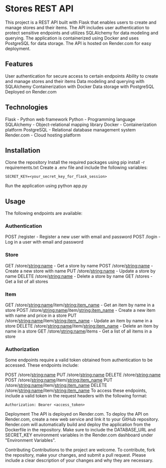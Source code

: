 # Stores REST API
This project is a REST API built with Flask that enables users to create and manage stores and their items. The API includes user authentication to protect sensitive endpoints and utilizes SQLAlchemy for data modeling and querying. The application is containerized using Docker and uses PostgreSQL for data storage. The API is hosted on Render.com for easy deployment.

## Features
User authentication for secure access to certain endpoints
Ability to create and manage stores and their items
Data modeling and querying with SQLAlchemy
Containerization with Docker
Data storage with PostgreSQL
Deployed on Render.com

## Technologies
Flask - Python web framework
Python - Programming language
SQLAlchemy - Object-relational mapping library
Docker - Containerization platform
PostgreSQL - Relational database management system
Render.com - Cloud hosting platform

## Installation
Clone the repository
Install the required packages using pip install -r requirements.txt
Create a .env file and include the following variables:
```DATABASE_URL=<your_postgresql_database_url>
SECRET_KEY=<your_secret_key_for_flask_session>
```
Run the application using python app.py

## Usage
The following endpoints are available:

### Authentication
POST /register - Register a new user with email and password
POST /login - Log in a user with email and password

### Store
GET /store/<string:name> - Get a store by name
POST /store/<string:name> - Create a new store with name
PUT /store/<string:name> - Update a store by name
DELETE /store/<string:name> - Delete a store by name
GET /stores - Get a list of all stores

### Item
GET /store/<string:name>/item/<string:item_name> - Get an item by name in a store
POST /store/<string:name>/item/<string:item_name> - Create a new item with name and price in a store
PUT /store/<string:name>/item/<string:item_name> - Update an item by name in a store
DELETE /store/<string:name>/item/<string:item_name> - Delete an item by name in a store
GET /store/<string:name>/items - Get a list of all items in a store

### Authorization
Some endpoints require a valid token obtained from authentication to be accessed. These endpoints include:

POST /store/<string:name>
PUT /store/<string:name>
DELETE /store/<string:name>
POST /store/<string:name>/item/<string:item_name>
PUT /store/<string:name>/item/<string:item_name>
DELETE /store/<string:name>/item/<string:item_name>
To access these endpoints, include a valid token in the request headers with the following format:

```
Authorization: Bearer <access_token>
```

Deployment
The API is deployed on Render.com. To deploy the API on Render.com, create a new web service and link it to your GitHub repository. Render.com will automatically build and deploy the application from the Dockerfile in the repository. Make sure to include the DATABASE_URL and SECRET_KEY environment variables in the Render.com dashboard under "Environment Variables".

Contributing
Contributions to the project are welcome. To contribute, fork the repository, make your changes, and submit a pull request. Please include a clear description of your changes and why they are necessary.

